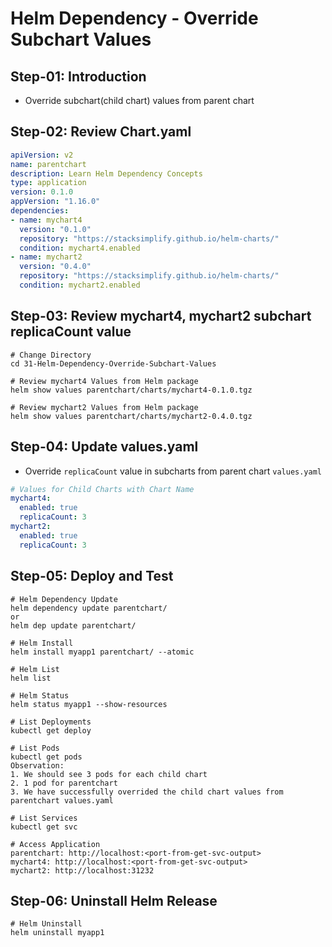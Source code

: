 # Helm Dependency - Override Subchart Values

## Step-01: Introduction
- Override subchart(child chart) values from parent chart


## Step-02: Review Chart.yaml
```yaml
apiVersion: v2
name: parentchart
description: Learn Helm Dependency Concepts
type: application
version: 0.1.0
appVersion: "1.16.0"
dependencies:
- name: mychart4
  version: "0.1.0"
  repository: "https://stacksimplify.github.io/helm-charts/"
  condition: mychart4.enabled
- name: mychart2
  version: "0.4.0"
  repository: "https://stacksimplify.github.io/helm-charts/"
  condition: mychart2.enabled
```

## Step-03: Review mychart4, mychart2 subchart replicaCount value
```t
# Change Directory
cd 31-Helm-Dependency-Override-Subchart-Values

# Review mychart4 Values from Helm package 
helm show values parentchart/charts/mychart4-0.1.0.tgz

# Review mychart2 Values from Helm package  
helm show values parentchart/charts/mychart2-0.4.0.tgz 
```

## Step-04: Update values.yaml
- Override `replicaCount` value in subcharts from parent chart `values.yaml`
```yaml
# Values for Child Charts with Chart Name
mychart4:
  enabled: true
  replicaCount: 3
mychart2:
  enabled: true  
  replicaCount: 3
```

## Step-05: Deploy and Test 
```t
# Helm Dependency Update
helm dependency update parentchart/
or
helm dep update parentchart/

# Helm Install
helm install myapp1 parentchart/ --atomic

# Helm List
helm list

# Helm Status
helm status myapp1 --show-resources

# List Deployments
kubectl get deploy

# List Pods
kubectl get pods
Observation:
1. We should see 3 pods for each child chart
2. 1 pod for parentchart
3. We have successfully overrided the child chart values from parentchart values.yaml

# List Services
kubectl get svc

# Access Application
parentchart: http://localhost:<port-from-get-svc-output>
mychart4: http://localhost:<port-from-get-svc-output>
mychart2: http://localhost:31232
```

## Step-06: Uninstall Helm Release
```t
# Helm Uninstall
helm uninstall myapp1
```